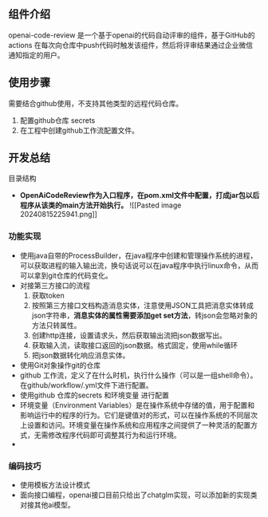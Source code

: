 ## 组件介绍
  openai-code-review 是一个基于openai的代码自动评审的组件，基于GitHub的actions 在每次向仓库中push代码时触发该组件，然后将评审结果通过企业微信通知指定的用户。
## 使用步骤
需要结合github使用，不支持其他类型的远程代码仓库。
1. 配置github仓库 secrets
2. 在工程中创建github工作流配置文件。

## 开发总结
目录结构
- **OpenAiCodeReview作为入口程序，在pom.xml文件中配置，打成jar包以后程序从该类的main方法开始执行。**
![[Pasted image 20240815225941.png]]

### 功能实现
- 使用java自带的ProcessBuilder，在java程序中创建和管理操作系统的进程，可以获取进程的输入输出流，换句话说可以在java程序中执行linux命令，从而可以拿到git仓库的代码变化。
- 对接第三方接口的流程
	1. 获取token
	2. 按照第三方接口文档构造消息实体，注意使用JSON工具把消息实体转成json字符串，**消息实体的属性需要添加get set方法**，转json会忽略对象的方法只转属性。
	3. 创建http连接，设置请求头，然后获取输出流把json数据写出。
	4. 获取输入流，读取接口返回的json数据。格式固定，使用while循环
	5. 把json数据转化响应消息实体。
- 使用Git对象操作git的仓库
- github 工作流，定义了在什么时机，执行什么操作（可以是一组shell命令）。在github/workflow/.yml文件下进行配置。
- 使用github 仓库的secrets 和环境变量 进行配置
- 环境变量（Environment Variables）是在操作系统中存储的值，用于配置和影响运行中的程序的行为。它们是键值对的形式，可以在操作系统的不同层次上设置和访问。环境变量在操作系统和应用程序之间提供了一种灵活的配置方式，无需修改程序代码即可调整其行为和运行环境。
- 
### 编码技巧
- 使用模板方法设计模式
- 面向接口编程，openai接口目前只给出了chatglm实现，可以添加新的实现类对接其他ai模型。
